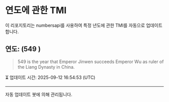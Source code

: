 
# 연도에 관한 TMI

이 리포지토리는 numbersapi를 사용하여 특정 년도에 관한 TMI를 자동으로 업데이트합니다.

## 연도: (549 )
> 549 is the year that Emperor Jinwen succeeds Emperor Wu as ruler of the Liang Dynasty in China.

⏳ 업데이트 시간: 2025-09-12 16:54:53 (UTC)

---
자동 업데이트 봇에 의해 관리됩니다.

